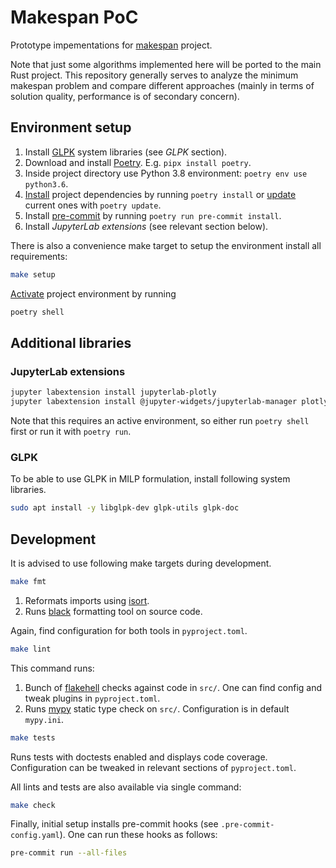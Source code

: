 # Makespan PoC
Prototype impementations for [makespan](https://github.com/matyama/makespan) project.

Note that just some algorithms implemented here will be ported to the main Rust project. This repository generally serves to analyze the minimum makespan problem and compare different approaches (mainly in terms of solution quality, performance is of secondary concern).

## Environment setup
1. Install [GLPK](https://www.gnu.org/software/glpk/) system libraries (see *GLPK* section).
1. Download and install [Poetry](https://python-poetry.org/docs/#installation). E.g. `pipx install poetry`.
1. Inside project directory use Python 3.8 environment: `poetry env use python3.6`.
1. [Install](https://python-poetry.org/docs/cli/#install) project dependencies by running `poetry install` or [update](https://python-poetry.org/docs/cli/#update) current ones with `poetry update`.
1. Install [pre-commit](https://pre-commit.com/) by running `poetry run pre-commit install`.
1. Install *JupyterLab extensions* (see relevant section below).

There is also a convenience make target to setup the environment install all requirements:
```bash
make setup
```

[Activate](https://python-poetry.org/docs/cli/#shell) project environment by running
```bash
poetry shell
```

## Additional libraries

### JupyterLab extensions
```bash
jupyter labextension install jupyterlab-plotly
jupyter labextension install @jupyter-widgets/jupyterlab-manager plotlywidget
```
Note that this requires an active environment, so either run `poetry shell` first or run it with `poetry run`.

### GLPK
To be able to use GLPK in MILP formulation, install following system libraries.
```bash
sudo apt install -y libglpk-dev glpk-utils glpk-doc
```

## Development
It is advised to use following make targets during development.

```bash
make fmt
```
1. Reformats imports using [isort](https://pycqa.github.io/isort/).
2. Runs [black](https://black.readthedocs.io/en/stable/) formatting tool on source code.

Again, find configuration for both tools in `pyproject.toml`.

```bash
make lint
```
This command runs:
1. Bunch of [flakehell](https://flakehell.readthedocs.io/) checks against code in `src/`. One can find config and tweak plugins in `pyproject.toml`.
2. Runs [mypy](https://mypy.readthedocs.io/en/latest/) static type check on `src/`. Configuration is in default `mypy.ini`.

```bash
make tests
```
Runs tests with doctests enabled and displays code coverage. Configuration can be tweaked in relevant sections of `pyproject.toml`.

All lints and tests are also available via single command:
```bash
make check
```

Finally, initial setup installs pre-commit hooks (see `.pre-commit-config.yaml`). One can run these hooks as follows:
```bash
pre-commit run --all-files
```
